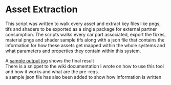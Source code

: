# Asset Extraction

This script was written to walk every asset and extract key files like pngs, tifs and shaders to be exported as a single package for external partner consumption.
The scripts walks every car part associated, export the fbxes, material pngs and shader sample tifs along with a json file that contains the information for how these assets get mapped within the whole systems and what parameters and properties they contain within this system.

A [sample output jpg](https://github.com/SharanyaSudhakar/techart_tools/blob/master/Asset_Extraction_Tool/scrrenshot-output.JPG)  shows the final result <br>
There is a snippet to the wiki documentation I wrote on how to use this tool and how it works and what are the pre-reqs.<br>
a sample json file has also been added to show how information is written
